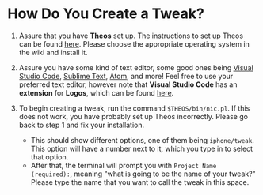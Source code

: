 # How Do You Create a Tweak?

1. Assure that you have <a href="https://github.com/theos/theos">**Theos**</a> set up. The instructions to set up Theos can be found <a href="https://github.com/theos/theos/wiki/Installation">here</a>. Please choose the appropriate operating system in the wiki and install it.

2. Assure you have some kind of text editor, some good ones being <a href="https://code.visualstudio.com">Visual Studio Code</a>, <a href="https://www.sublimetext.com">Sublime Text</a>, <a href="https://atom.io">Atom</a>, and more! Feel free to use your preferred text editor, however note that **Visual Studio Code** has an **extension** for **Logos**, which can be found <a href="https://marketplace.visualstudio.com/items?itemName=tale.logos-vscode">here</a>.

3. To begin creating a tweak, run the command `$THEOS/bin/nic.pl`. If this does not work, you have probably set up Theos incorrectly. Please go back to step 1 and fix your installation.
      - This should show different options, one of them being `iphone/tweak`. This option will have a number next to it, which you type in to select that option.
      - After that, the terminal will prompt you with `Project Name (required):`, meaning "what is going to be the name of your tweak?" Please type the name that you want to call the tweak in this space.
